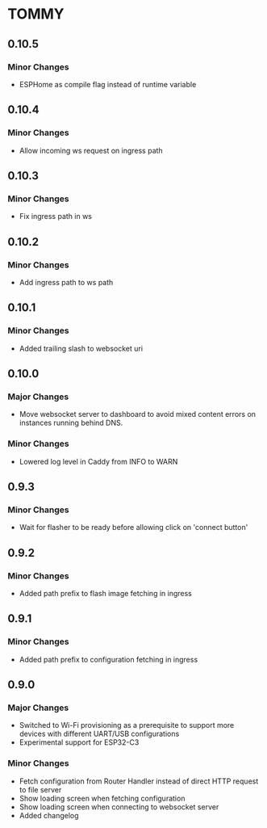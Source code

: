# TOMMY

## 0.10.5

### Minor Changes

- ESPHome as compile flag instead of runtime variable

## 0.10.4

### Minor Changes

- Allow incoming ws request on ingress path

## 0.10.3

### Minor Changes

- Fix ingress path in ws

## 0.10.2

### Minor Changes

- Add ingress path to ws path

## 0.10.1

### Minor Changes

- Added trailing slash to websocket uri

## 0.10.0

### Major Changes

- Move websocket server to dashboard to avoid mixed content errors on instances running behind DNS.

### Minor Changes

- Lowered log level in Caddy from INFO to WARN

## 0.9.3

### Minor Changes

- Wait for flasher to be ready before allowing click on 'connect button'

## 0.9.2

### Minor Changes

- Added path prefix to flash image fetching in ingress

## 0.9.1

### Minor Changes

- Added path prefix to configuration fetching in ingress

## 0.9.0

### Major Changes

- Switched to Wi-Fi provisioning as a prerequisite to support more devices with different UART/USB configurations
- Experimental support for ESP32-C3

### Minor Changes

- Fetch configuration from Router Handler instead of direct HTTP request to file server
- Show loading screen when fetching configuration
- Show loading screen when connecting to websocket server
- Added changelog